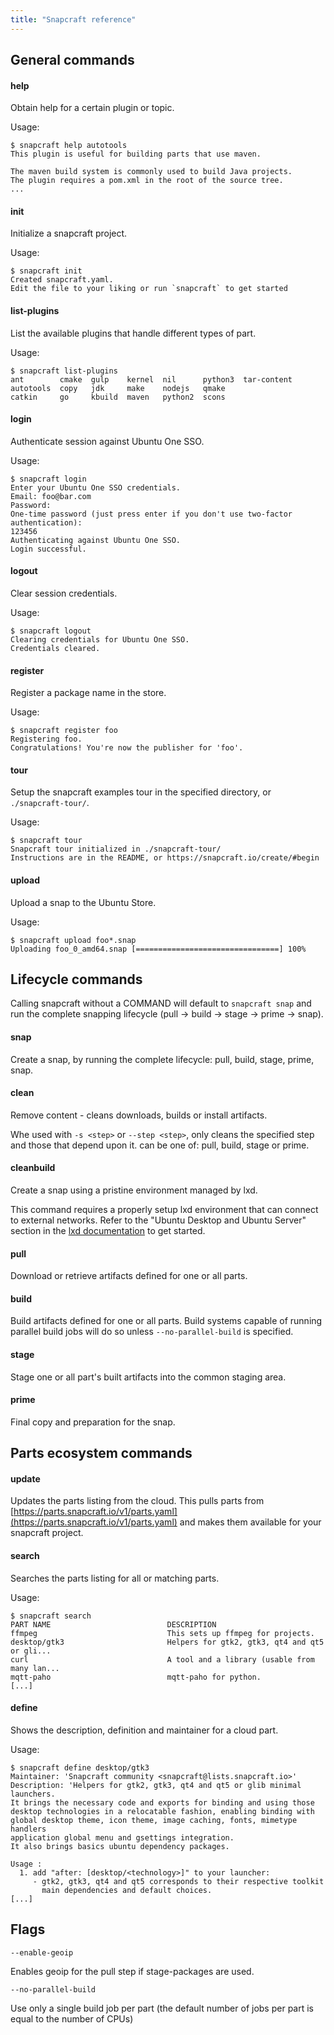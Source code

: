 ```yaml
---
title: "Snapcraft reference"
---
```



## General commands



#### help

Obtain help for a certain plugin or topic.

Usage:

    $ snapcraft help autotools
    This plugin is useful for building parts that use maven.

    The maven build system is commonly used to build Java projects.
    The plugin requires a pom.xml in the root of the source tree.
    ...



#### init

Initialize a snapcraft project.

  Usage:

    $ snapcraft init
    Created snapcraft.yaml.
    Edit the file to your liking or run `snapcraft` to get started



#### list-plugins

List the available plugins that handle different types of part.

  Usage:

    $ snapcraft list-plugins
    ant        cmake  gulp    kernel  nil      python3  tar-content
    autotools  copy   jdk     make    nodejs   qmake
    catkin     go     kbuild  maven   python2  scons



#### login

Authenticate session against Ubuntu One SSO.

  Usage:

    $ snapcraft login
    Enter your Ubuntu One SSO credentials.
    Email: foo@bar.com
    Password: 
    One-time password (just press enter if you don't use two-factor authentication): 
    123456
    Authenticating against Ubuntu One SSO.
    Login successful.



#### logout

Clear session credentials.

  Usage:

    $ snapcraft logout
    Clearing credentials for Ubuntu One SSO.
    Credentials cleared.



#### register

Register a package name in the store.

  Usage:

    $ snapcraft register foo
    Registering foo.
    Congratulations! You're now the publisher for 'foo'.



#### tour

Setup the snapcraft examples tour in the specified directory, or `./snapcraft-tour/`.

  Usage:

    $ snapcraft tour
    Snapcraft tour initialized in ./snapcraft-tour/
    Instructions are in the README, or https://snapcraft.io/create/#begin



#### upload

Upload a snap to the Ubuntu Store.

  Usage:

    $ snapcraft upload foo*.snap
    Uploading foo_0_amd64.snap [================================] 100%



## Lifecycle commands

Calling snapcraft without a COMMAND will default to `snapcraft snap` and run the complete snapping lifecycle (pull -> build -> stage -> prime -> snap).



#### snap

Create a snap, by running the complete lifecycle: pull, build, stage, prime, snap.



#### clean

Remove content - cleans downloads, builds or install artifacts.

Whe used with  `-s <step>` or `--step <step>`, only cleans the specified step and those that depend upon it. <step> can be one of: pull, build, stage or prime.



#### cleanbuild

Create a snap using a pristine environment managed by lxd. 

This command requires a properly setup lxd environment that can connect to external networks. Refer to the "Ubuntu Desktop and Ubuntu Server" section in the [lxd documentation](https://linuxcontainers.org/lxd/getting-started-cli) to get started.



#### pull

Download or retrieve artifacts defined for one or all parts.



#### build

Build artifacts defined for one or all parts. Build systems capable of running parallel build jobs will do so unless `--no-parallel-build` is specified.



#### stage

Stage one or all part's built artifacts into the common staging area.



#### prime

Final copy and preparation for the snap.



## Parts ecosystem commands



#### update

Updates the parts listing from the cloud. This pulls parts from [https://parts.snapcraft.io/v1/parts.yaml](https://parts.snapcraft.io/v1/parts.yaml) and makes them available for your snapcraft project.



#### search

Searches the parts listing for all or matching parts.

Usage:

    $ snapcraft search
    PART NAME                          DESCRIPTION
    ffmpeg                             This sets up ffmpeg for projects.
    desktop/gtk3                       Helpers for gtk2, gtk3, qt4 and qt5 or gli...
    curl                               A tool and a library (usable from many lan...
    mqtt-paho                          mqtt-paho for python.
    [...]



#### define

Shows the description, definition and maintainer for a cloud part.

Usage:

    $ snapcraft define desktop/gtk3
    Maintainer: 'Snapcraft community <snapcraft@lists.snapcraft.io>'
    Description: 'Helpers for gtk2, gtk3, qt4 and qt5 or glib minimal launchers.
    It brings the necessary code and exports for binding and using those
    desktop technologies in a relocatable fashion, enabling binding with
    global desktop theme, icon theme, image caching, fonts, mimetype handlers
    application global menu and gsettings integration.
    It also brings basics ubuntu dependency packages.

    Usage : 
      1. add "after: [desktop/<technology>]" to your launcher:
         - gtk2, gtk3, qt4 and qt5 corresponds to their respective toolkit
           main dependencies and default choices.
    [...]



## Flags

    --enable-geoip

Enables geoip for the pull step if stage-packages are used.

    --no-parallel-build

  Use only a single build job per part (the default number of jobs per part is equal to the number of CPUs)




